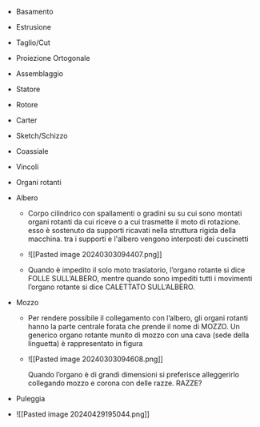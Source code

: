 - Basamento
- Estrusione
- Taglio/Cut
- Proiezione Ortogonale
- Assemblaggio
- Statore
- Rotore
- Carter
- Sketch/Schizzo
- Coassiale
- Vincoli
- Organi rotanti
- Albero
	- Corpo cilindrico con spallamenti o gradini su su cui sono montati organi rotanti da cui riceve o a cui trasmette il moto di rotazione. esso è sostenuto da supporti ricavati nella struttura rigida della macchina. tra i supporti e l'albero vengono interposti dei cuscinetti
	  
	- ![[Pasted image 20240303094407.png]]
	  
	- Quando è impedito il solo moto traslatorio, l’organo rotante si dice FOLLE SULL’ALBERO, mentre quando sono impediti tutti i movimenti l’organo rotante si dice CALETTATO SULL’ALBERO.

- Mozzo
	- Per rendere possibile il collegamento con l’albero, gli organi rotanti hanno la parte centrale forata che prende il nome di MOZZO. Un generico organo rotante munito di mozzo con una cava (sede della linguetta) è rappresentato in figura
	  
	- ![[Pasted image 20240303094608.png]]
	  
	  Quando l’organo è di grandi dimensioni si preferisce alleggerirlo collegando mozzo e corona con delle razze. RAZZE?
	  
- Puleggia
- ![[Pasted image 20240429195044.png]]
